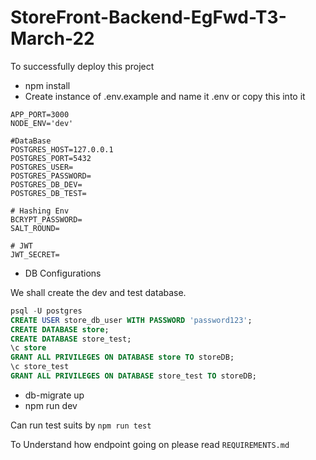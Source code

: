 # StoreFront-Backend-EgFwd-T3-March-22

To successfully deploy this project

- npm install
- Create instance of .env.example and name it .env or copy this into it

```env
APP_PORT=3000
NODE_ENV='dev'

#DataBase
POSTGRES_HOST=127.0.0.1
POSTGRES_PORT=5432
POSTGRES_USER=
POSTGRES_PASSWORD=
POSTGRES_DB_DEV=
POSTGRES_DB_TEST=

# Hashing Env
BCRYPT_PASSWORD=
SALT_ROUND=

# JWT
JWT_SECRET=
```
- DB Configurations

We shall create the dev and test database.

```sql
psql -U postgres
CREATE USER store_db_user WITH PASSWORD 'password123';
CREATE DATABASE store;
CREATE DATABASE store_test;
\c store
GRANT ALL PRIVILEGES ON DATABASE store TO storeDB;
\c store_test
GRANT ALL PRIVILEGES ON DATABASE store_test TO storeDB;
```

- db-migrate up
- npm run dev


Can run test suits by `npm run test`

To Understand how endpoint going on please read `REQUIREMENTS.md`